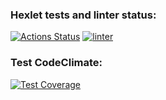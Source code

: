 ### Hexlet tests and linter status:
[![Actions Status](https://github.com/Mentavr/frontend-project-lvl3/workflows/hexlet-check/badge.svg)](https://github.com/Mentavr/frontend-project-lvl3/actions)
[![linter](https://github.com/Mentavr/frontend-project-lvl3/actions/workflows/test.yml/badge.svg)](https://github.com/Mentavr/frontend-project-lvl3/actions/workflows/test.yml)

### Test CodeClimate:
[![Test Coverage](https://api.codeclimate.com/v1/badges/bbb9bccc11ec5db9012f/test_coverage)](https://codeclimate.com/github/Mentavr/frontend-project-lvl3/test_coverage)